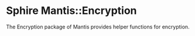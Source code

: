 # Sphire Mantis::Encryption

The Encryption package of Mantis provides helper functions for encryption.